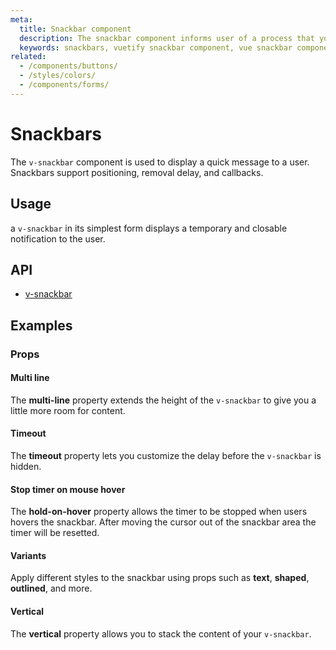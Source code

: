 ```yaml
---
meta:
  title: Snackbar component
  description: The snackbar component informs user of a process that your application has performed is will perform. It can be temporary and often contains actions.
  keywords: snackbars, vuetify snackbar component, vue snackbar component
related:
  - /components/buttons/
  - /styles/colors/
  - /components/forms/
---
```


# Snackbars

The `v-snackbar` component is used to display a quick message to a user. Snackbars support positioning, removal delay, and callbacks.

<entry-ad />

## Usage

a `v-snackbar` in its simplest form displays a temporary and closable notification to the user.

<example file="v-snackbar/usage" />

## API

- [v-snackbar](/api/v-snackbar)

## Examples

### Props

#### Multi line

The **multi-line** property extends the height of the `v-snackbar` to give you a little more room for content.

<example file="v-snackbar/prop-multi-line" />

#### Timeout

The **timeout** property lets you customize the delay before the `v-snackbar` is hidden.

<example file="v-snackbar/prop-timeout" />

#### Stop timer on mouse hover

The **hold-on-hover** property allows the timer to be stopped when users hovers the snackbar. After moving the cursor out of the snackbar area
the timer will be resetted.

<example file="v-snackbar/prop-hold-on-hover" />

#### Variants

Apply different styles to the snackbar using props such as **text**, **shaped**, **outlined**, and more.

<example file="v-snackbar/prop-variants" />

#### Vertical

The **vertical** property allows you to stack the content of your `v-snackbar`.

<example file="v-snackbar/prop-vertical" />

<backmatter />

